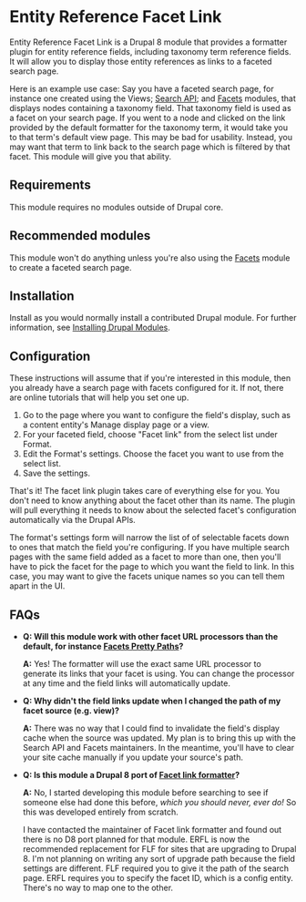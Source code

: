 # Entity Reference Facet Link
Entity Reference Facet Link is a Drupal 8 module that provides a formatter
plugin for entity reference fields, including taxonomy term reference fields.
It will allow you to display those entity references as links to a faceted
search page.

Here is an example use case:
Say you have a faceted search page, for instance one created using the Views;
[Search API](https://drupal.org/project/search_api); and
[Facets](https://drupal.org/project/facets) modules, that displays nodes
containing a taxonomy field.  That taxonomy field is used as a facet on your
search page.  If you went to a node and clicked on the link provided by the
default formatter for the taxonomy term, it would take you to that term's
default view page.  This may be bad for usability.  Instead, you may want that
term to link back to the search page which is filtered by that facet.  This
module will give you that ability.

## Requirements
This module requires no modules outside of Drupal core.

## Recommended modules
This module won't do anything unless you're also using the
[Facets](https://www.drupal.org/project/facets) module to create a faceted
search page.

## Installation
Install as you would normally install a contributed Drupal module. For further
information, see
[Installing Drupal Modules](https://www.drupal.org/docs/extending-drupal/installing-drupal-modules).

## Configuration
These instructions will assume that if you're interested in this module,
then you already have a search page with facets configured for it.  If not,
there are online tutorials that will help you set one up.

1. Go to the page where you want to configure the field's display, such as a
content entity's Manage display page or a view.
1. For your faceted field, choose "Facet link" from the select list under
Format.
1. Edit the Format's settings.  Choose the facet you want to use from the select
list.
1. Save the settings.

That's it!  The facet link plugin takes care of everything else for you.  You
don't need to know anything about the facet other than its name.  The plugin
will pull everything it needs to know about the selected facet's configuration
automatically via the Drupal APIs.

The format's settings form will narrow the list of of selectable facets down to
ones that match the field you're configuring.  If you have multiple search pages
with the same field added as a facet to more than one, then you'll have to pick
the facet for the page to which you want the field to link.  In this case, you
may want to give the facets unique names so you can tell them apart in the
UI.

FAQs
----
* **Q: Will this module work with other facet URL processors than the default,
  for instance
  [Facets Pretty Paths](https://drupal.org/project/facets_pretty_paths)?**

  **A:** Yes!  The formatter will use the exact same URL processor to generate
  its links that your facet is using.  You can change the processor at any time
  and the field links will automatically update.

* **Q: Why didn't the field links update when I changed the path of my facet
  source (e.g. view)?**

  **A:** There was no way that I could find to invalidate the field's display
  cache when the source was updated.  My plan is to bring this up with the
  Search API and Facets maintainers.  In the meantime, you'll have to clear your
  site cache manually if you update your source's path.

* **Q: Is this module a Drupal 8 port of
  [Facet link formatter](https://drupal.org/project/facet_link_formatter)?**

  **A:** No, I started developing this module before searching to see if someone
  else had done this before, *which you should never, ever do!*  So this was
  developed entirely from scratch.

  I have contacted the maintainer of Facet link formatter and found out there is
  no D8 port planned for that module.  ERFL is now the recommended replacement
  for FLF for sites that are upgrading to Drupal 8.  I'm not planning on writing
  any sort of upgrade path because the field settings are different.  FLF
  required you to give it the path of the search page.  ERFL requires you to
  specify the facet ID, which is a config entity.  There's no way to map one to
  the other.
